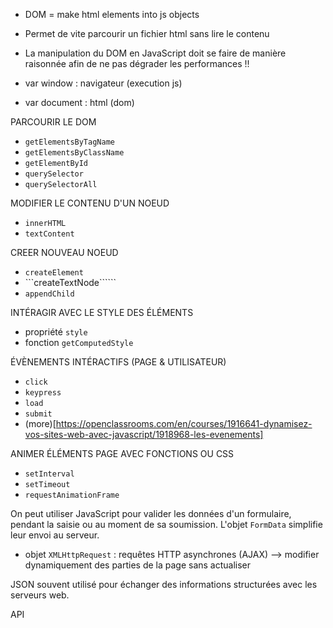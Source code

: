 - DOM = make html elements into js objects
- Permet de vite parcourir un fichier html sans lire le contenu
- La manipulation du DOM en JavaScript doit se faire de manière raisonnée afin de ne pas dégrader les performances !!

- var window : navigateur (execution js)
- var document : html (dom)

PARCOURIR LE DOM
- ```getElementsByTagName```
- ```getElementsByClassName```
- ```getElementById```
- ```querySelector```
- ```querySelectorAll```

MODIFIER LE CONTENU D'UN NOEUD
- ```innerHTML```
- ```textContent```

CREER NOUVEAU NOEUD
- ```createElement```
- ```createTextNode``````
- ```appendChild```

INTÉRAGIR AVEC LE STYLE DES ÉLÉMENTS
- propriété ```style```
- fonction ```getComputedStyle```

ÉVÈNEMENTS INTÉRACTIFS (PAGE & UTILISATEUR)
- ```click```
- ```keypress```
- ```load```
- ```submit```
- (more)[https://openclassrooms.com/en/courses/1916641-dynamisez-vos-sites-web-avec-javascript/1918968-les-evenements]

ANIMER ÉLÉMENTS PAGE AVEC FONCTIONS OU CSS
- ```setInterval```
- ```setTimeout```
- ```requestAnimationFrame```

On peut utiliser JavaScript pour valider les données d'un formulaire, pendant la saisie ou au moment de sa soumission. L'objet ```FormData``` simplifie leur envoi au serveur.

- objet ```XMLHttpRequest``` : requêtes HTTP asynchrones (AJAX) --> modifier dynamiquement des parties de la page sans actualiser

JSON souvent utilisé pour échanger des informations structurées avec les serveurs web.

API

